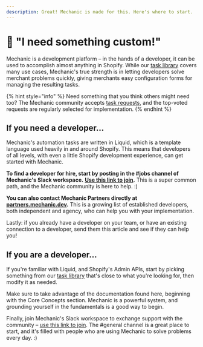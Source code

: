 ```yaml
---
description: Great! Mechanic is made for this. Here's where to start. :)
---
```


# 🙋 "I need something custom!"

Mechanic is a development platform – in the hands of a developer, it can be used to accomplish almost anything in Shopify. While our [task library](resources/task-library/) covers many use cases, Mechanic's true strength is in letting developers solve merchant problems quickly, giving merchants easy configuration forms for managing the resulting tasks.

{% hint style="info" %}
Need something that you think others might need too? The Mechanic community accepts [task requests](resources/task-library/requesting.md), and the top-voted requests are regularly selected for implementation.
{% endhint %}

## If you need a developer…

Mechanic's automation tasks are written in Liquid, which is a template language used heavily in and around Shopify. This means that developers of all levels, with even a little Shopify development experience, can get started with Mechanic.

**To find a developer for hire, start by posting in the #jobs channel of Mechanic's Slack workspace.** [**Use this link to join**](https://join.slack.com/t/usemechanic/shared\_invite/zt-cq84nrs7-ggYbYTbf\~CrCjTg8nmHP2A)**.** This is a super common path, and the Mechanic community is here to help. :)

**You can also contact Mechanic Partners directly at** [**partners.mechanic.dev**](https://partners.mechanic.dev/)**.** This is a growing list of established developers, both independent and agency, who can help you with your implementation.

Lastly: if you already have a developer on your team, or have an existing connection to a developer, send them this article and see if they can help you!

## If you are a developer…

If you're familiar with Liquid, and Shopify's Admin APIs, start by picking something from our [task library](resources/task-library/) that's close to what you're looking for, then modify it as needed.

Make sure to take advantage of the documentation found here, beginning with the Core Concepts section. Mechanic is a powerful system, and grounding yourself in the fundamentals is a good way to begin.

Finally, join Mechanic's Slack workspace to exchange support with the community – [use this link to join](https://join.slack.com/t/usemechanic/shared\_invite/zt-cq84nrs7-ggYbYTbf\~CrCjTg8nmHP2A). The #general channel is a great place to start, and it's filled with people who are using Mechanic to solve problems every day. :)
